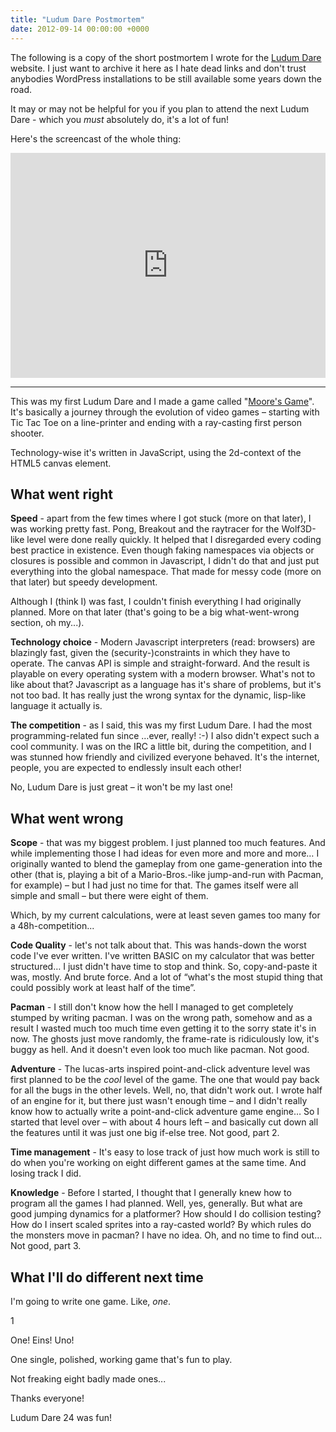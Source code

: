 ```yaml
---
title: "Ludum Dare Postmortem"
date: 2012-09-14 00:00:00 +0000
---
```

The following is a copy of the short postmortem I wrote for the
<a href="http://ludumdare.com">Ludum Dare</a> website. I just want to archive it here as I hate dead links and don't trust anybodies WordPress installations to be still available some years down the road.

It may or may not be helpful for you if you plan to attend the next Ludum Dare - which you *must* absolutely do, it's a lot of fun!

Here's the screencast of the whole thing:

<iframe width="480" height="360" src="http://www.youtube.com/embed/MG53Fm-JHBU" frameborder="0" style="width: 100%" allowfullscreen></iframe>

----

This was my first Ludum Dare and I made a game called
"<a href="http://r-wos.org/hacks/ld24/ld24">Moore's Game</a>". It's basically a journey through the evolution of video games – starting with Tic Tac Toe on a line-printer and ending with a ray-casting first person shooter.

Technology-wise it's written in JavaScript, using the 2d-context of the HTML5 canvas element.

What went right
---------------

**Speed** - apart from the few times where I got stuck (more on that later), I was working pretty fast. Pong, Breakout and the raytracer for the Wolf3D-like level were done really quickly. It helped that I disregarded every coding best practice in existence. Even though faking namespaces via objects or closures is possible and common in Javascript, I didn't do that and just put everything into the global namespace. That made for messy code (more on that later) but speedy development.

Although I (think I) was fast, I couldn't finish everything I had originally planned. More on that later (that's going to be a big what-went-wrong section, oh my...).

**Technology choice** - Modern Javascript interpreters (read: browsers) are blazingly fast, given the (security-)constraints in which they have to operate. The canvas API is simple and straight-forward. And the result is playable on every operating system with a modern browser.  What's not to like about that? Javascript as a language has it's share of problems, but it's not too bad. It has really just the wrong syntax for the dynamic, lisp-like language it actually is.

**The competition** - as I said, this was my first Ludum Dare. I had the most programming-related fun since …ever, really! :-) I also didn't expect such a cool community. I was on the IRC a little bit, during the competition, and I was stunned how friendly and civilized everyone behaved. It's the internet, people, you are expected to endlessly insult each other!

No, Ludum Dare is just great – it won't be my last one!

What went wrong
---------------

**Scope** - that was my biggest problem. I just planned too much features. And while implementing those I had ideas for even more and more and more… I originally wanted to blend the gameplay from one game-generation into the other (that is, playing a bit of a Mario-Bros.-like jump-and-run with Pacman, for example) – but I had just no time for that. The games itself were all simple and small – but there were eight of them.

Which, by my current calculations, were at least seven games too many for a 48h-competition...

**Code Quality** - let's not talk about that. This was hands-down the worst code I've ever written. I've written BASIC on my calculator that was better structured… I just didn't have time to stop and think. So, copy-and-paste it was, mostly. And brute force. And a lot of “what's the most stupid thing that could possibly work at least half of the time”.

**Pacman** - I still don't know how the hell I managed to get completely stumped by writing pacman. I was on the wrong path, somehow and as a result I wasted much too much time even getting it to the sorry state it's in now. The ghosts just move randomly, the frame-rate is ridiculously low, it's buggy as hell. And it doesn't even look too much like pacman. Not good.

**Adventure** - The lucas-arts inspired point-and-click adventure level was first planned to be the *cool* level of the game. The one that would pay back for all the bugs in the other levels. Well, no, that didn't work out. I wrote half of an engine for it, but there just wasn't enough time – and I didn't really know how to actually write a point-and-click adventure game engine… So I started that level over – with about 4 hours left – and basically cut down all the features until it was just one big if-else tree. Not good, part 2.

**Time management** - It's easy to lose track of just how much work is still to do when you're working on eight different games at the same time. And losing track I did.

**Knowledge** - Before I started, I thought that I generally knew how to program all the games I had planned. Well, yes, generally. But what are good jumping dynamics for a platformer? How should I do collision testing? How do I insert scaled sprites into a ray-casted world? By which rules do the monsters move in pacman? I have no idea. Oh, and no time to find out... Not good, part 3.

What I'll do different next time
---------------------------------

I'm going to write one game. Like, *one*.

1

One! Eins! Uno!

One single, polished, working game that's fun to play.

Not freaking eight badly made ones...

Thanks everyone!

Ludum Dare 24 was fun!

